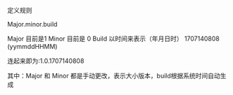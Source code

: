 定义规则

Major.minor.build

Major 目前是1
Minor 目前是 0
Build 以时间来表示（年月日时） 1707140808 (yymmddHHMM)

连起来即为:1.0.1707140808

其中：Major 和 Minor 都是手动更改，表示大小版本，build根据系统时间自动生成
